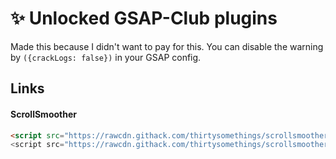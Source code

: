 # ✨ Unlocked GSAP-Club plugins
Made this because I didn't want to pay for this. You can disable the warning by `({crackLogs: false})` in your GSAP config.

## Links

#### ScrollSmoother

```html
<script src="https://rawcdn.githack.com/thirtysomethings/scrollsmoother/refs/heads/main/scroll.min.js" defer>
<script src="https://rawcdn.githack.com/thirtysomethings/scrollsmoother/refs/heads/main/scroll.js" defer>
```
